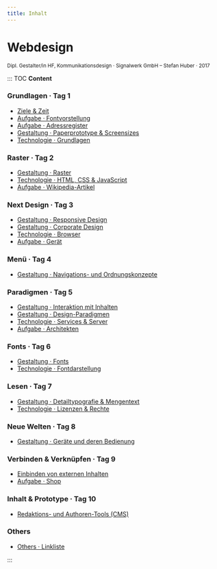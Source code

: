 ```yaml
---
title: Inhalt
---
```

# Webdesign
<small>Dipl. Gestalter/in HF, Kommunikationsdesign · Signalwerk GmbH – Stefan Huber · 2017</small>

::: TOC
**Content**
### Grundlagen · Tag 1
* [Ziele & Zeit](/ziele/)
* [Aufgabe · Fontvorstellung](/fontvorstellung/)
* [Aufgabe · Adressregister](/adressregister/)
* [Gestaltung · Paperprototype & Screensizes](/paperandscreen/)
* [Technologie · Grundlagen](/grundlagen/)

### Raster · Tag 2
* [Gestaltung · Raster](/grid/)
* [Technologie · HTML, CSS & JavaScript](/html1x1/)
* [Aufgabe · Wikipedia-Artikel](/wiki/)

### Next Design · Tag 3
* [Gestaltung · Responsive Design](/responsive/)
* [Gestaltung · Corporate Design](/corporate/)
* [Technologie · Browser](/browser/)
* [Aufgabe · Gerät](/device/)

### Menü · Tag 4
* [Gestaltung · Navigations- und Ordnungskonzepte](/navigation/)

### Paradigmen · Tag 5
* [Gestaltung · Interaktion mit Inhalten](/interaction/)
* [Gestaltung · Design-Paradigmen](/designprinciples/)
* [Technologie · Services & Server](/servertechnology/)
* [Aufgabe · Architekten](/architects/)


### Fonts · Tag 6
<!-- * [Rückmeldung · Adressregister](/marks/) -->
* [Gestaltung · Fonts](/fonts/)
* [Technologie · Fontdarstellung](/fontrendering/)


### Lesen · Tag 7
* [Gestaltung · Detailtypografie & Mengentext](/typography/)
* [Technologie · Lizenzen & Rechte](/law/)


### Neue Welten · Tag 8
* [Gestaltung · Geräte und deren Bedienung](/interface/)
<!-- * [Rückmeldung · Gerät](/marks/) -->

### Verbinden & Verknüpfen · Tag 9
* [Einbinden von externen Inhalten](/embedding/)
* [Aufgabe · Shop](/shop/)

### Inhalt & Prototype · Tag 10
* [Redaktions- und Authoren-Tools (CMS)](/tools/)



### Others
* [Others · Linkliste](/additions/)




:::
